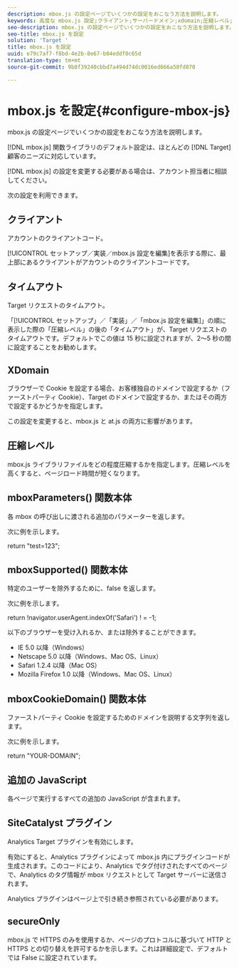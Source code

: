 ```yaml
---
description: mbox.js の設定ページでいくつかの設定をおこなう方法を説明します。
keywords: 高度な mbox.js 設定;クライアント;サーバードメイン;xdomain;圧縮レベル;クライアントセッション id サポート;secureOnly;クライアント pc id サポート;ページを渡す;参照 url;トラフィックレベル;トラフィックの期間;mboxParameters() 関数本体;mboxSupported() 関数本体;mboxCookieDomain() 関数本体;Extra JavaScript;SiteCatalyst プラグイン;自己解凍型 JavaScript として mbox.js を取得;ちらつき;本文非表示;本文を隠す
seo-description: mbox.js の設定ページでいくつかの設定をおこなう方法を説明します。
seo-title: mbox.js を設定
solution: 'Target '
title: mbox.js を設定
uuid: e79c7af7-f8bd-4e2b-8e67-b04eddf0c65d
translation-type: tm+mt
source-git-commit: 9b8f39240cbbd7a494d74dc0016ed666a58fd870

---
```



# mbox.js を設定{#configure-mbox-js}

mbox.js の設定ページでいくつかの設定をおこなう方法を説明します。

[!DNL mbox.js] 関数ライブラリのデフォルト設定は、ほとんどの [!DNL Target] 顧客のニーズに対応しています。

[!DNL mbox.js] の設定を変更する必要がある場合は、アカウント担当者に相談してください。

次の設定を利用できます。

## クライアント

アカウントのクライアントコード。

[!UICONTROL セットアップ／実装／mbox.js 設定を編集]を表示する際に、最上部にあるクライアントがアカウントのクライアントコードです。

## タイムアウト

Target リクエストのタイムアウト。

「[!UICONTROL セットアップ」／「実装」／「mbox.js 設定を編集]」の順に表示した際の「圧縮レベル」の後の「タイムアウト」が、Target リクエストのタイムアウトです。デフォルトでこの値は 15 秒に設定されますが、2～5 秒の間に設定することをお勧めします。

## XDomain

ブラウザーで Cookie を設定する場合、お客様独自のドメインで設定するか（ファーストパーティ Cookie）、Target のドメインで設定するか、またはその両方で設定するかどうかを指定します。

この設定を変更すると、mbox.js と at.js の両方に影響があります。

## 圧縮レベル

mbox.js ライブラリファイルをどの程度圧縮するかを指定します。圧縮レベルを高くすると、ページロード時間が短くなります。

## mboxParameters() 関数本体

各 mbox の呼び出しに渡される追加のパラメーターを返します。

次に例を示します。

return &quot;test=123&quot;;

## mboxSupported() 関数本体

特定のユーザーを除外するために、false を返します。

次に例を示します。

return !navigator.userAgent.indexOf(&#39;Safari&#39;) ! = -1;

以下のブラウザーを受け入れるか、または除外することができます。

* IE 5.0 以降（Windows）
* Netscape 5.0 以降（Windows、Mac OS、Linux）
* Safari 1.2.4 以降（Mac OS）
* Mozilla Firefox 1.0 以降（Windows、Mac OS、Linux）

## mboxCookieDomain() 関数本体

ファーストパーティ Cookie を設定するためのドメインを説明する文字列を返します。

次に例を示します。

return &quot;YOUR-DOMAIN&quot;;

## 追加の JavaScript

各ページで実行するすべての追加の JavaScript が含まれます。

## SiteCatalyst プラグイン

Analytics Target プラグインを有効にします。

有効にすると、Analytics プラグインによって mbox.js 内にプラグインコードが生成されます。このコードにより、Analytics でタグ付けされたすべてのページで、Analytics のタグ情報が mbox リクエストとして Target サーバーに送信されます。

Analytics プラグインはページ上で引き続き参照されている必要があります。

## secureOnly

mbox.js で HTTPS のみを使用するか、ページのプロトコルに基づいて HTTP と HTTPS との切り替えを許可するかを示します。これは詳細設定で、デフォルトでは False に設定されています。